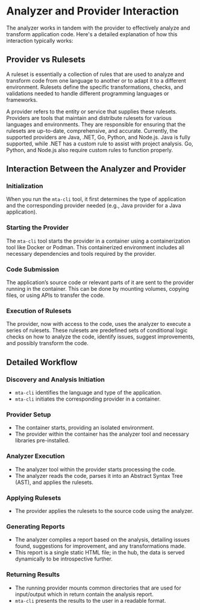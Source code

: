 # Analyzer and Provider Interaction

The analyzer works in tandem with the provider to effectively analyze and transform application code. Here's a detailed explanation of how this interaction typically works:

## Provider vs Rulesets

A ruleset is essentially a collection of rules that are used to analyze and transform code from one language to another or to adapt it to a different environment. Rulesets define the specific transformations, checks, and validations needed to handle different programming languages or frameworks.

A provider refers to the entity or service that supplies these rulesets. Providers are tools that maintain and distribute rulesets for various languages and environments. They are responsible for ensuring that the rulesets are up-to-date, comprehensive, and accurate. Currently, the supported providers are Java, .NET, Go, Python, and Node.js. Java is fully supported, while .NET has a custom rule to assist with project analysis. Go, Python, and Node.js also require custom rules to function properly.

## Interaction Between the Analyzer and Provider

### Initialization

When you run the `mta-cli` tool, it first determines the type of application and the corresponding provider needed (e.g., Java provider for a Java application).

### Starting the Provider

The `mta-cli` tool starts the provider in a container using a containerization tool like Docker or Podman. This containerized environment includes all necessary dependencies and tools required by the provider.

### Code Submission

The application’s source code or relevant parts of it are sent to the provider running in the container. This can be done by mounting volumes, copying files, or using APIs to transfer the code.

### Execution of Rulesets

The provider, now with access to the code, uses the analyzer to execute a series of rulesets. These rulesets are predefined sets of conditional logic checks on how to analyze the code, identify issues, suggest improvements, and possibly transform the code.

## Detailed Workflow

### Discovery and Analysis Initiation

- `mta-cli` identifies the language and type of the application.
- `mta-cli` initiates the corresponding provider in a container.

### Provider Setup

- The container starts, providing an isolated environment.
- The provider within the container has the analyzer tool and necessary libraries pre-installed.

### Analyzer Execution

- The analyzer tool within the provider starts processing the code.
- The analyzer reads the code, parses it into an Abstract Syntax Tree (AST), and applies the rulesets.

### Applying Rulesets

- The provider applies the rulesets to the source code using the analyzer.

### Generating Reports

- The analyzer compiles a report based on the analysis, detailing issues found, suggestions for improvement, and any transformations made.
- This report is a single static HTML file; in the hub, the data is served dynamically to be introspective further.

### Returning Results

- The running provider mounts common directories that are used for input/output which in return contain the analysis report.
- `mta-cli` presents the results to the user in a readable format.
